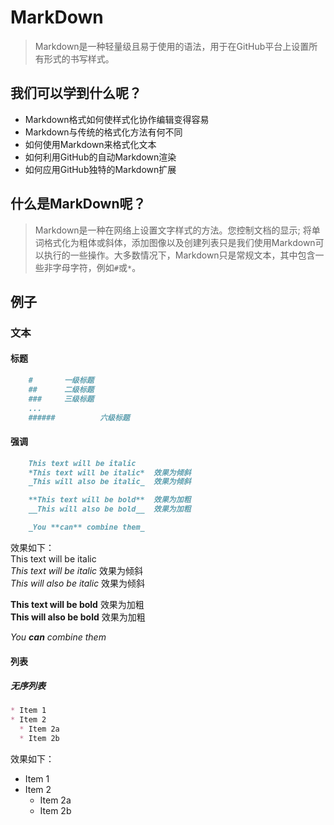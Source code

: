 # MarkDown 
>Markdown是一种轻量级且易于使用的语法，用于在GitHub平台上设置所有形式的书写样式。
> 
## 我们可以学到什么呢？
* Markdown格式如何使样式化协作编辑变得容易
* Markdown与传统的格式化方法有何不同
* 如何使用Markdown来格式化文本
* 如何利用GitHub的自动Markdown渲染
* 如何应用GitHub独特的Markdown扩展
## 什么是MarkDown呢？
>Markdown是一种在网络上设置文字样式的方法。您控制文档的显示; 将单词格式化为粗体或斜体，添加图像以及创建列表只是我们使用Markdown可以执行的一些操作。大多数情况下，Markdown只是常规文本，其中包含一些非字母字符，例如`#`或`*`。  
> 
## 例子
### 文本  
#### 标题  
```markdown
	#		一级标题
	##		二级标题
	###		三级标题
	...
	######          六级标题
```  
#### 强调
```markdown
	This text will be italic
	*This text will be italic*	效果为倾斜	
	_This will also be italic_	效果为倾斜

	**This text will be bold**	效果为加粗
	__This will also be bold__	效果为加粗

	_You **can** combine them_
```
效果如下：  
This text will be italic  
*This text will be italic*	效果为倾斜  
_This will also be italic_	效果为倾斜  

**This text will be bold**	效果为加粗  
__This will also be bold__	效果为加粗  

_You **can** combine them_  
#### 列表
##### 无序列表
```markdown
* Item 1
* Item 2
  * Item 2a
  * Item 2b
```
效果如下：  
* Item 1
* Item 2
  * Item 2a
  * Item 2b
